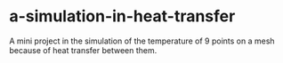 # a-simulation-in-heat-transfer
A mini project in the simulation of the temperature of 9 points on a mesh because of heat transfer between them.
